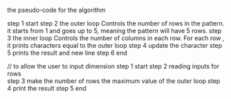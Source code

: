 the pseudo-code for the algorithm 

step 1 start 
step 2 the outer loop Controls the number of rows in the pattern. it starts from 1 and goes up to 5, meaning the pattern will have 5 rows.
step 3 the inner loop Controls the number of columns in each row. For each row , it prints characters equal to the outer loop
step 4 update the character 
step 5 prints the result and new line 
step 6 end 


// to allow the user to input dimension
step 1 start 
step 2 reading inputs for rows  
step 3 make the number of rows the maximum value of the outer loop 
step 4 print the result 
step 5 end 
